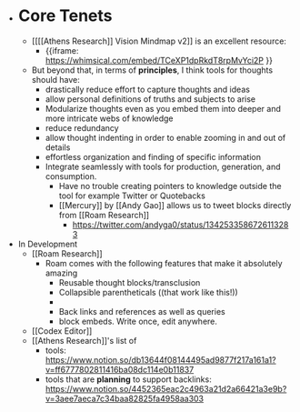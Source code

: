 - # Core Tenets
    - [[[[Athens Research]] Vision Mindmap v2]] is an excellent resource:
        - {{iframe: https://whimsical.com/embed/TCeXP1dpRkdT8rpMvYci2P  }}
    - But beyond that, in terms of **principles**, I think tools for thoughts should have:
        - drastically reduce effort to capture thoughts and ideas
        - allow personal definitions of truths and subjects to arise
        - Modularize thoughts even as you embed them into deeper and more intricate webs of knowledge
        - reduce redundancy
        - allow thought indenting in order to enable zooming in and out of details
        - effortless organization and finding of specific information
        - Integrate seamlessly with tools for production, generation, and consumption. 
            - Have no trouble creating pointers to knowledge outside the tool for example Twitter or Quotebacks
            - [[Mercury]] by [[Andy Gao]] allows us to tweet blocks directly from [[Roam Research]]
                - https://twitter.com/andyga0/status/1342533586726113283
- In Development
    - [[Roam Research]]
        - Roam comes with the following features that make it absolutely amazing
            - Reusable thought blocks/transclusion
            - Collapsible parentheticals ((that work like this!))
            - 
            - Back links and references as well as queries
            - block embeds. Write once, edit anywhere.
    - [[Codex Editor]]
    - [[Athens Research]]'s list of 
        - tools: https://www.notion.so/db13644f08144495ad9877f217a161a1?v=ff6777802811416ba08dc114e0b11837
        - tools that are __planning__ to support backlinks: https://www.notion.so/4452365eac2c4963a21d2a66421a3e9b?v=3aee7aeca7c34baa82825fa4958aa303
